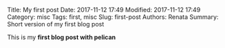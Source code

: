 Title: My first post
Date: 2017-11-12 17:49
Modified: 2017-11-12 17:49
Category: misc
Tags: first, misc
Slug: first-post
Authors: Renata
Summary: Short version of my first blog post

This is my **first blog post with pelican**
